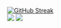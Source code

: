 [![GitHub Streak](https://streak-stats.demolab.com?user=ArrowCZ&theme=github-dark&mode=weekly)](https://git.io/streak-stats)
<br />
![](https://github-readme-stats.vercel.app/api/top-langs/?username=ArrowCZ&theme=github-dark&layout=compact)
![](https://github-readme-stats.vercel.app/api?username=ArrowCZ&theme=github-dark)



